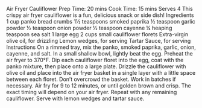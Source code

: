 Air Fryer Cauliflower
Prep Time: 20 mins
Cook Time: 15 mins
Serves 4
This crispy air fryer cauliflower is a fun, delicious snack or side dish!
Ingredients
1 cup panko bread crumbs
1½ teaspoons smoked paprika
½ teaspoon garlic powder
½ teaspoon onion powder
½ teaspoon cayenne
¼ heaping teaspoon sea salt
1 large egg
2 cups small cauliflower florets
Extra-virgin olive oil, for drizzling
Lemon wedges, for serving
Tartar Sauce, for serving
Instructions
On a rimmed tray, mix the panko, smoked paprika, garlic, onion, cayenne, and salt. In a small shallow bowl, lightly beat the egg.
Preheat the air fryer to 370°F.
Dip each cauliflower floret into the egg, coat with the panko mixture, then place onto a large plate. Drizzle the cauliflower with olive oil and place into the air fryer basket in a single layer with a little space between each floret. Don’t overcrowd the basket. Work in batches if necessary. Air fry for 9 to 12 minutes, or until golden brown and crisp. The exact timing will depend on your air fryer. Repeat with any remaining cauliflower.
Serve with lemon wedges and tartar sauce.

